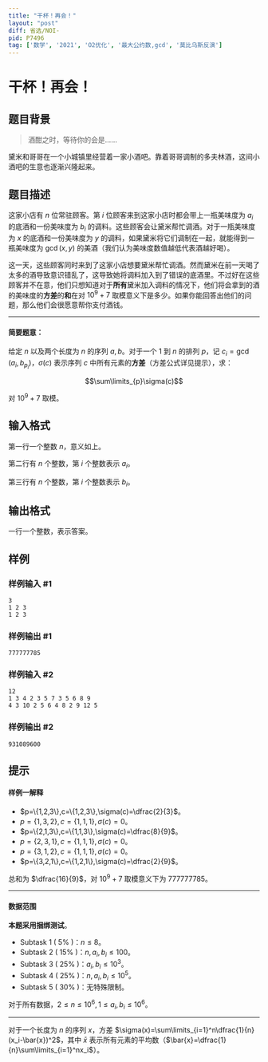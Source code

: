 ```yaml
---
title: "干杯！再会！"
layout: "post"
diff: 省选/NOI-
pid: P7496
tag: ['数学', '2021', 'O2优化', '最大公约数,gcd', '莫比乌斯反演']
---
```

# 干杯！再会！
## 题目背景

>酒酣之时，等待你的会是……

黛米和哥哥在一个小城镇里经营着一家小酒吧。靠着哥哥调制的多夫林酒，这间小酒吧的生意也逐渐兴隆起来。
## 题目描述

这家小店有 $n$ 位常驻顾客。第 $i$ 位顾客来到这家小店时都会带上一瓶美味度为 $a_i$ 的底酒和一份美味度为 $b_i$ 的调料。这些顾客会让黛米帮忙调酒。对于一瓶美味度为 $x$ 的底酒和一份美味度为 $y$ 的调料，如果黛米将它们调制在一起，就能得到一瓶美味度为 $\gcd(x,y)$ 的美酒（我们认为美味度数值越低代表酒越好喝）。

这一天，这些顾客同时来到了这家小店想要黛米帮忙调酒。然而黛米在前一天喝了太多的酒导致意识错乱了，这导致她将调料加入到了错误的底酒里。不过好在这些顾客并不在意，他们只想知道对于**所有**黛米加入调料的情况下，他们将会拿到的酒的美味度的**方差**的**和**在对 $10^9+7$ 取模意义下是多少。如果你能回答出他们的问题，那么他们会很愿意帮你支付酒钱。

------------
#### 简要题意：
给定 $n$ 以及两个长度为 $n$ 的序列 $a,b$。对于一个 $1$ 到 $n$ 的排列 $p$，记 $c_i=\gcd(a_i,b_{p_i})$，$\sigma(c)$ 表示序列 $c$ 中所有元素的**方差**（方差公式详见提示），求：

$$\sum\limits_{p}\sigma(c)$$

对 $10^9+7$ 取模。
## 输入格式

第一行一个整数 $n$，意义如上。

第二行有 $n$ 个整数，第 $i$ 个整数表示 $a_i$。

第三行有 $n$ 个整数，第 $i$ 个整数表示 $b_i$。
## 输出格式

一行一个整数，表示答案。
## 样例

### 样例输入 #1
```
3
1 2 3
1 2 3

```
### 样例输出 #1
```
777777785
```
### 样例输入 #2
```
12
1 3 4 2 3 5 7 3 5 6 8 9
4 3 10 2 5 6 4 8 2 9 12 5

```
### 样例输出 #2
```
931089600
```
## 提示

#### 样例一解释
+ $p=\{1,2,3\},c=\{1,2,3\},\sigma(c)=\dfrac{2}{3}$。
+ $p=\{1,3,2\},c=\{1,1,1\},\sigma(c)=0$。
+ $p=\{2,1,3\},c=\{1,1,3\},\sigma(c)=\dfrac{8}{9}$。
+ $p=\{2,3,1\},c=\{1,1,1\},\sigma(c)=0$。
+ $p=\{3,1,2\},c=\{1,1,1\},\sigma(c)=0$。
+ $p=\{3,2,1\},c=\{1,2,1\},\sigma(c)=\dfrac{2}{9}$。

总和为 $\dfrac{16}{9}$，对 $10^9+7$ 取模意义下为 $777777785$。

------------
#### 数据范围

**本题采用捆绑测试**。

+ Subtask 1 ( $5\%$ )：$n\leq8$。
+ Subtask 2 ( $15\%$ )：$n,a_i,b_i\leq100$。
+ Subtask 3 ( $25\%$ )：$a_i,b_i\leq10^3$。
+ Subtask 4 ( $25\%$ )：$n,a_i,b_i\leq 10^5$。
+ Subtask 5 ( $30\%$ )：无特殊限制。

对于所有数据，$2\leq n\leq 10^6,1\leq a_i,b_i\leq 10^6$。

------------
对于一个长度为 $n$ 的序列 $x$，方差 $\sigma(x)=\sum\limits_{i=1}^n\dfrac{1}{n}(x_i-\bar{x})^2$，其中 $\bar{x}$ 表示所有元素的平均数（$\bar{x}=\dfrac{1}{n}\sum\limits_{i=1}^nx_i$）。
